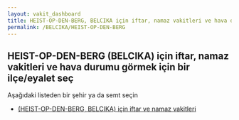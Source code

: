 ```yaml
---
layout: vakit_dashboard
title: HEIST-OP-DEN-BERG, BELCIKA için iftar, namaz vakitleri ve hava durumu - ilçe/eyalet seç
permalink: /BELCIKA/HEIST-OP-DEN-BERG
---
```


## HEIST-OP-DEN-BERG (BELCIKA) için iftar, namaz vakitleri ve hava durumu  görmek için bir ilçe/eyalet seç

Aşağıdaki listeden bir şehir ya da semt seçin

* [ (HEIST-OP-DEN-BERG, BELCIKA) için iftar ve namaz vakitleri](/BELCIKA/HEIST-OP-DEN-BERG/)

<script type="text/javascript">
  var GLOBAL_COUNTRY = 'BELCIKA';
  var GLOBAL_CITY = 'HEIST-OP-DEN-BERG';
  var GLOBAL_STATE = 'HEIST-OP-DEN-BERG';
</script>
